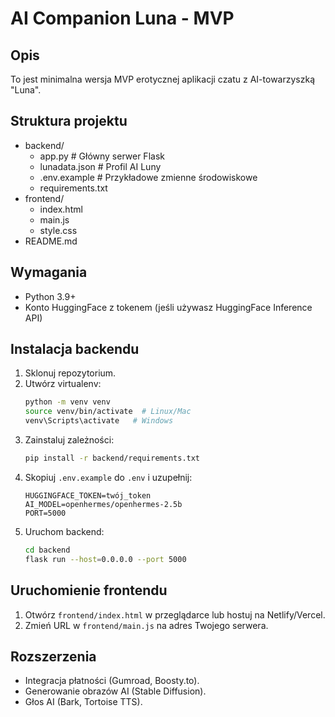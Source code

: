 # AI Companion Luna - MVP

## Opis
To jest minimalna wersja MVP erotycznej aplikacji czatu z AI-towarzyszką "Luna".

## Struktura projektu
- backend/
  - app.py          # Główny serwer Flask
  - lunadata.json   # Profil AI Luny
  - .env.example    # Przykładowe zmienne środowiskowe
  - requirements.txt
- frontend/
  - index.html
  - main.js
  - style.css
- README.md

## Wymagania
- Python 3.9+
- Konto HuggingFace z tokenem (jeśli używasz HuggingFace Inference API)

## Instalacja backendu
1. Sklonuj repozytorium.
2. Utwórz virtualenv:
   ```bash
   python -m venv venv
   source venv/bin/activate  # Linux/Mac
   venv\Scripts\activate   # Windows
   ```
3. Zainstaluj zależności:
   ```bash
   pip install -r backend/requirements.txt
   ```
4. Skopiuj `.env.example` do `.env` i uzupełnij:
   ```
   HUGGINGFACE_TOKEN=twój_token
   AI_MODEL=openhermes/openhermes-2.5b
   PORT=5000
   ```
5. Uruchom backend:
   ```bash
   cd backend
   flask run --host=0.0.0.0 --port 5000
   ```

## Uruchomienie frontendu
1. Otwórz `frontend/index.html` w przeglądarce lub hostuj na Netlify/Vercel.
2. Zmień URL w `frontend/main.js` na adres Twojego serwera.

## Rozszerzenia
- Integracja płatności (Gumroad, Boosty.to).
- Generowanie obrazów AI (Stable Diffusion).
- Głos AI (Bark, Tortoise TTS).
